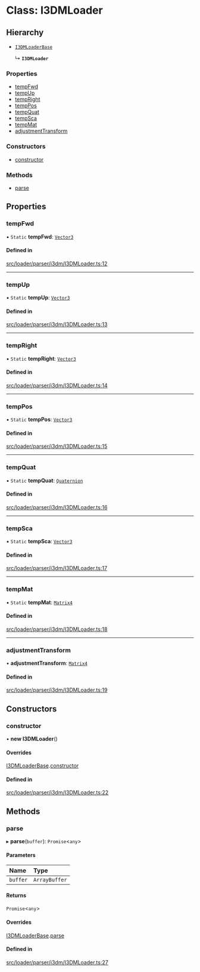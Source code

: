 # Class: I3DMLoader

## Hierarchy

- [`I3DMLoaderBase`](I3DMLoaderBase.md)

  ↳ **`I3DMLoader`**

### Properties

- [tempFwd](I3DMLoader.md#tempfwd)
- [tempUp](I3DMLoader.md#tempup)
- [tempRight](I3DMLoader.md#tempright)
- [tempPos](I3DMLoader.md#temppos)
- [tempQuat](I3DMLoader.md#tempquat)
- [tempSca](I3DMLoader.md#tempsca)
- [tempMat](I3DMLoader.md#tempmat)
- [adjustmentTransform](I3DMLoader.md#adjustmenttransform)

### Constructors

- [constructor](I3DMLoader.md#constructor)

### Methods

- [parse](I3DMLoader.md#parse)

## Properties

### tempFwd

▪ `Static` **tempFwd**: [`Vector3`](Vector3.md)

#### Defined in

[src/loader/parser/i3dm/I3DMLoader.ts:12](https://github.com/Orillusion/orillusion/blob/main/src/loader/parser/i3dm/I3DMLoader.ts#L12)

___

### tempUp

▪ `Static` **tempUp**: [`Vector3`](Vector3.md)

#### Defined in

[src/loader/parser/i3dm/I3DMLoader.ts:13](https://github.com/Orillusion/orillusion/blob/main/src/loader/parser/i3dm/I3DMLoader.ts#L13)

___

### tempRight

▪ `Static` **tempRight**: [`Vector3`](Vector3.md)

#### Defined in

[src/loader/parser/i3dm/I3DMLoader.ts:14](https://github.com/Orillusion/orillusion/blob/main/src/loader/parser/i3dm/I3DMLoader.ts#L14)

___

### tempPos

▪ `Static` **tempPos**: [`Vector3`](Vector3.md)

#### Defined in

[src/loader/parser/i3dm/I3DMLoader.ts:15](https://github.com/Orillusion/orillusion/blob/main/src/loader/parser/i3dm/I3DMLoader.ts#L15)

___

### tempQuat

▪ `Static` **tempQuat**: [`Quaternion`](Quaternion.md)

#### Defined in

[src/loader/parser/i3dm/I3DMLoader.ts:16](https://github.com/Orillusion/orillusion/blob/main/src/loader/parser/i3dm/I3DMLoader.ts#L16)

___

### tempSca

▪ `Static` **tempSca**: [`Vector3`](Vector3.md)

#### Defined in

[src/loader/parser/i3dm/I3DMLoader.ts:17](https://github.com/Orillusion/orillusion/blob/main/src/loader/parser/i3dm/I3DMLoader.ts#L17)

___

### tempMat

▪ `Static` **tempMat**: [`Matrix4`](Matrix4.md)

#### Defined in

[src/loader/parser/i3dm/I3DMLoader.ts:18](https://github.com/Orillusion/orillusion/blob/main/src/loader/parser/i3dm/I3DMLoader.ts#L18)

___

### adjustmentTransform

• **adjustmentTransform**: [`Matrix4`](Matrix4.md)

#### Defined in

[src/loader/parser/i3dm/I3DMLoader.ts:19](https://github.com/Orillusion/orillusion/blob/main/src/loader/parser/i3dm/I3DMLoader.ts#L19)

## Constructors

### constructor

• **new I3DMLoader**()

#### Overrides

[I3DMLoaderBase](I3DMLoaderBase.md).[constructor](I3DMLoaderBase.md#constructor)

#### Defined in

[src/loader/parser/i3dm/I3DMLoader.ts:22](https://github.com/Orillusion/orillusion/blob/main/src/loader/parser/i3dm/I3DMLoader.ts#L22)

## Methods

### parse

▸ **parse**(`buffer`): `Promise`<`any`\>

#### Parameters

| Name | Type |
| :------ | :------ |
| `buffer` | `ArrayBuffer` |

#### Returns

`Promise`<`any`\>

#### Overrides

[I3DMLoaderBase](I3DMLoaderBase.md).[parse](I3DMLoaderBase.md#parse)

#### Defined in

[src/loader/parser/i3dm/I3DMLoader.ts:27](https://github.com/Orillusion/orillusion/blob/main/src/loader/parser/i3dm/I3DMLoader.ts#L27)

